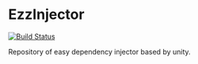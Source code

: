 # EzzInjector

[![Build Status](https://dev.azure.com/gadan998/EzzInjector/_apis/build/status/ArteIIo.EzzInjector?branchName=master)](https://dev.azure.com/gadan998/EzzInjector/_build/latest?definitionId=1&branchName=master)

Repository of easy dependency injector based by unity.
